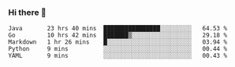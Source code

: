 ### Hi there 👋

<!--
**yeya24/yeya24** is a ✨ _special_ ✨ repository because its `README.md` (this file) appears on your GitHub profile.

Here are some ideas to get you started:

- 🔭 I’m currently working on ...
- 🌱 I’m currently learning ...
- 👯 I’m looking to collaborate on ...
- 🤔 I’m looking for help with ...
- 💬 Ask me about ...
- 📫 How to reach me: ...
- 😄 Pronouns: ...
- ⚡ Fun fact: ...
-->

<!--START_SECTION:waka-->
```text
Java       23 hrs 40 mins  ████████████████░░░░░░░░░   64.53 % 
Go         10 hrs 42 mins  ███████▒░░░░░░░░░░░░░░░░░   29.18 % 
Markdown   1 hr 26 mins    █░░░░░░░░░░░░░░░░░░░░░░░░   03.94 % 
Python     9 mins          ░░░░░░░░░░░░░░░░░░░░░░░░░   00.44 % 
YAML       9 mins          ░░░░░░░░░░░░░░░░░░░░░░░░░   00.43 % 
```
<!--END_SECTION:waka-->
